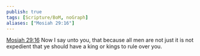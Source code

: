 ```yaml
---
publish: true
tags: [Scripture/BoM, noGraph]
aliases: ["Mosiah 29:16"]
---
```

[Mosiah 29:16](https://churchofjesuschrist.org/study/scriptures/bofm/mosiah/29?lang=eng&id=p16#p16) Now I say unto you, that because all men are not just it is not expedient that ye should have a king or kings to rule over you.

